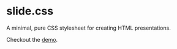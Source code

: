 # slide.css

A minimal, pure CSS stylesheet for creating HTML presentations.

Checkout the [demo](https://slide-css.vercel.app/).
